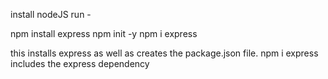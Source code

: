 install nodeJS run - 

npm install express
npm init -y 
npm i express

this installs express as well as creates the package.json file. npm i express includes the express dependency
